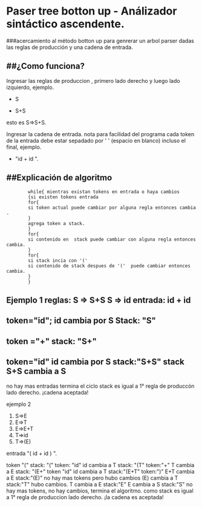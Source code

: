 # Paser tree botton up - Análizador sintáctico ascendente.
###acercamiento al método botton up para genrerar un arbol parser dadas las reglas de producción y una cadena de entrada.

##¿Como funciona?
-
Ingresar las reglas de produccion , primero lado derecho y luego lado izquierdo, ejemplo. 

* S

* S+S

esto es S=>S+S.

Ingresar la cadena de entrada. nota para facilidad del programa cada token de la entrada debe estar sepadado por ' ' (espacio en blanco) incluso el final, ejemplo. 

* "id + id ". 

##Explicación de algoritmo
---

            while{ mientras existan tokens en entrada o haya cambios  
            {si existen tokens entrada  
            for{
            si token actual puede cambiar por alguna regla entonces cambia .
            }
            agrega token a stack.
            }
            for{
            si contenido en  stack puede cambiar con alguna regla entonces cambia.
            }
            for{
            si stack incia con '(' 
            si contenido de stack despues de '('  puede cambiar entonces cambia.
            }
            }

Ejemplo 1
reglas:
S => S+S
S => id
entrada: id + id
----
token="id";
id cambia por S
Stack: "S"
---
token ="+"
stack: "S+"
----
token="id"
id cambia por S
stack:"S+S"
stack S+S cambia a S
---
no hay mas entradas termina el ciclo
stack es igual a 1° regla de produccón lado derecho.
¡cadena aceptada!



ejemplo 2
1. S=>E
2. E=>T
3. E=>E+T
4. T=>id
5. T=>(E)

entrada "( id + id ) ".

token "("
stack: "("
token: "id"
id cambia a T
stack: "(T"
token:"+"
T cambia a E
stack: "(E+"
token "id"
id cambia a T
stack:"(E+T"
token:")"
E+T cambia a E
stack:"(E)"
no hay mas tokens pero hubo cambios 
(E) cambia a T
stack:"T"
hubo cambios.
T cambia a E
stack:"E"
E cambia a S
stack:"S"
no hay mas tokens, no hay cambios, termina el algoritmo. 
como stack es igual a 1° regla de produccion lado derecho.
¡la cadena es aceptada!








